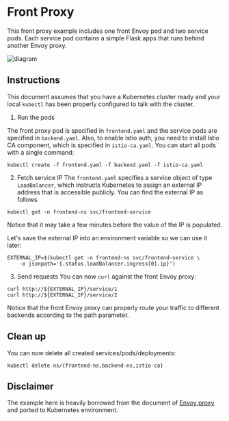 # Front Proxy

This front proxy example includes one front Envoy pod and two service pods.
Each service pod contains a simple Flask apps that runs behind another Envoy
proxy.

![diagram](https://lyft.github.io/envoy/docs/_images/docker_compose_v0.1.svg)

## Instructions

This document assumes that you have a Kubernetes cluster ready and your local
`kubectl` has been properly configured to talk with the cluster.

1. Run the pods

The front proxy pod is specified in `frontend.yaml` and the service pods are
specified in `backend.yaml`. Also, to enable Istio auth, you need to install
Istio CA component, which is specified in `istio-ca.yaml`. You can start all
pods with a single command:
```
kubectl create -f frontend.yaml -f backend.yaml -f istio-ca.yaml
```

2. Fetch service IP
The `frontend.yaml` specifies a service object of type `LoadBalancer`, which
instructs Kubernetes to assign an external IP address that is accessible
publicly. You can find the external IP as follows
```
kubectl get -n frontend-ns svc/frontend-service
```
Notice that it may take a few minutes before the value of the IP is populated.

Let's save the external IP into an environment variable so we can use it later:
```
EXTERNAL_IP=$(kubectl get -n frontend-ns svc/frontend-service \
    -o jsonpath='{.status.loadBalancer.ingress[0].ip}')
```

3. Send requests
You can now `curl` against the front Envoy proxy:
```
curl http://${EXTERNAL_IP}/service/1
curl http://${EXTERNAL_IP}/service/2
```
Notice that the front Envoy proxy can properly route your traffic to different
backends according to the path parameter.

## Clean up

You can now delete all created services/pods/deployments:
```
kubectl delete ns/{frontend-ns,backend-ns,istio-ca}
```

## Disclaimer

The example here is heavily borrowed from the document of [Envoy
proxy](https://lyft.github.io/envoy/docs/install/sandboxes.html#front-proxy)
and ported to Kubernetes environment.

